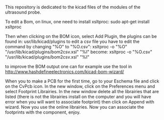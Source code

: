 This repository is dedicated to the kicad files of the modules of the ultrasound probe.

To edit a Bom, on linux, one need to install xsltproc:
sudo apt-get install xsltproc

Then when clicking on the BOM icon, select Add Plugin, the plugins can be found in:
usr/lib/kicad/plugins
to edit a csv file you have to edit the command by changing "%O" to "%O.csv": 
xsltproc -o "%O" "/usr/lib/kicad/plugins/bom2csv.xsl" "%I"
become:
xsltproc -o "%O.csv" "/usr/lib/kicad/plugins/bom2csv.xsl" "%I"

to improve the BOM output one can for example use the tool in http://www.hashdefineelectronics.com/kicad-bom-wizard/

When you to make a PCB for the first time, go to your Eschema file and click on the CvPcb icon. In the new window, click on the Preferences menu and select Footprint Librairies. In the new window delete all the librairies that are listed (there is not the librairies install on the computer and you will have error when you will want to associate footprint) then click on Append with wizard. Now you use the online librairies. Now you can associate the footprints with the component, enjoy.
